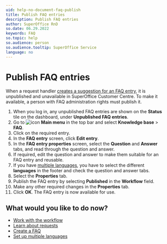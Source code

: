 ```yaml
---
uid: help-no-document-faq-publish
title: Publish FAQ entries
description: Publish FAQ entries
author: SuperOffice RnD
so.date: 06.29.2022
keywords: FAQ
so.topic: help
so.audience: person
so.audience.tooltip: SuperOffice Service
language: no
---
```


# Publish FAQ entries

When a request handler [creates a suggestion for an FAQ entry][1], it is unpublished and unavailable in SuperOffice Customer Centre. To make it available, a person with FAQ administration rights must publish it.

1. When you log in, any unpublished FAQ entries are shown on the **Status** tile on the dashboard, under **Unpublished FAQ entries**.
1. Go to ![icon][img1] **Main menu** in the top bar and select **Knowledge base** > **FAQ**.
1. Click on the required entry.
1. In the **FAQ entry** screen, click **Edit entry**.
1. In the **FAQ entry properties** screen, select the **Question** and **Answer** tabs, and read through the question and answer.
1. If required, edit the question and answer to make them suitable for an FAQ entry and reusable.
1. If you have [multiple languages][4], you have to select the different **languages** in the footer and check the question and answer tabs.
1. Select the **Properties** tab.
1. Publish the FAQ entry by selecting **Published** in the **Workflow** field.
1. Make any other required changes in the **Properties** tab.
1. Click **OK**. The FAQ entry is now available for use.

## What would you like to do now?

* [Work with the workflow][3]
* [Learn about requests][2]
* [Create a FAQ][1]
* [Set up multiple languages][4]

<!-- Referenced links -->
[1]: create.md
[2]: ../../request/learn/index.md
[3]: workflow.md
[4]: ../../admin/options/learn/custlang/index.md

<!-- Referenced images -->
[img1]: ../../../media/icons/main-menu.png

